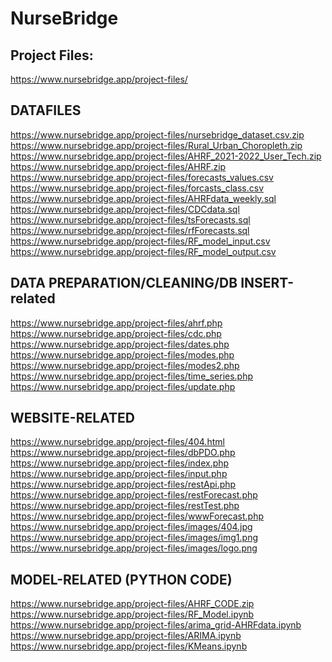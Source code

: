 # NurseBridge

Project Files:
---------------------------
https://www.nursebridge.app/project-files/

DATAFILES
---------------------------
https://www.nursebridge.app/project-files/nursebridge_dataset.csv.zip
https://www.nursebridge.app/project-files/Rural_Urban_Choropleth.zip
https://www.nursebridge.app/project-files/AHRF_2021-2022_User_Tech.zip
https://www.nursebridge.app/project-files/AHRF.zip
https://www.nursebridge.app/project-files/forecasts_values.csv
https://www.nursebridge.app/project-files/forcasts_class.csv
https://www.nursebridge.app/project-files/AHRFdata_weekly.sql
https://www.nursebridge.app/project-files/CDCdata.sql
https://www.nursebridge.app/project-files/tsForecasts.sql
https://www.nursebridge.app/project-files/rfForecasts.sql
https://www.nursebridge.app/project-files/RF_model_input.csv
https://www.nursebridge.app/project-files/RF_model_output.csv

DATA PREPARATION/CLEANING/DB INSERT-related
---------------------------
https://www.nursebridge.app/project-files/ahrf.php
https://www.nursebridge.app/project-files/cdc.php
https://www.nursebridge.app/project-files/dates.php
https://www.nursebridge.app/project-files/modes.php
https://www.nursebridge.app/project-files/modes2.php
https://www.nursebridge.app/project-files/time_series.php
https://www.nursebridge.app/project-files/update.php

WEBSITE-RELATED
---------------------------
https://www.nursebridge.app/project-files/404.html
https://www.nursebridge.app/project-files/dbPDO.php
https://www.nursebridge.app/project-files/index.php
https://www.nursebridge.app/project-files/input.php
https://www.nursebridge.app/project-files/restApi.php
https://www.nursebridge.app/project-files/restForecast.php
https://www.nursebridge.app/project-files/restTest.php
https://www.nursebridge.app/project-files/wwwForecast.php
https://www.nursebridge.app/project-files/images/404.jpg
https://www.nursebridge.app/project-files/images/img1.png
https://www.nursebridge.app/project-files/images/logo.png

MODEL-RELATED (PYTHON CODE)
---------------------------
https://www.nursebridge.app/project-files/AHRF_CODE.zip
https://www.nursebridge.app/project-files/RF_Model.ipynb
https://www.nursebridge.app/project-files/arima_grid-AHRFdata.ipynb
https://www.nursebridge.app/project-files/ARIMA.ipynb
https://www.nursebridge.app/project-files/KMeans.ipynb
